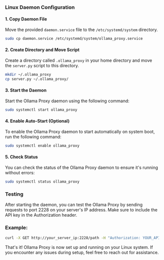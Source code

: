 ### Linux Daemon Configuration

#### 1. Copy Daemon File

Move the provided `daemon.service` file to the `/etc/systemd/system` directory.

```bash
sudo cp daemon.service /etc/systemd/system/ollama_proxy.service
```

#### 2. Create Directory and Move Script

Create a directory called `.ollama_proxy` in your home directory and move the `server.py` script to this directory.

```bash
mkdir ~/.ollama_proxy
cp server.py ~/.ollama_proxy/
```

#### 3. Start the Daemon

Start the Ollama Proxy daemon using the following command:

```bash
sudo systemctl start ollama_proxy
```

#### 4. Enable Auto-Start (Optional)

To enable the Ollama Proxy daemon to start automatically on system boot, run the following command:

```bash
sudo systemctl enable ollama_proxy
```

#### 5. Check Status

You can check the status of the Ollama Proxy daemon to ensure it's running without errors:

```bash
sudo systemctl status ollama_proxy
```

### Testing

After starting the daemon, you can test the Ollama Proxy by sending requests to port 2228 on your server's IP address. Make sure to include the API key in the Authorization header.

### Example:

```bash
curl -X GET http://your_server_ip:2228/path -H "Authorization: YOUR_API_KEY"
```

That's it! Ollama Proxy is now set up and running on your Linux system. If you encounter any issues during setup, feel free to reach out for assistance.
